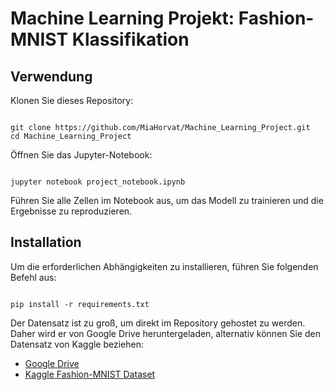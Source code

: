 <!DOCTYPE html>
<html lang="de">
<head>
    <meta charset="UTF-8">
    <meta name="viewport" content="width=device-width, initial-scale=1.0">
    <title>Machine Learning Projekt: Fashion-MNIST Klassifikation</title>
</head>
<body>

<h1>Machine Learning Projekt: Fashion-MNIST Klassifikation</h1>

<h2>Verwendung</h2>
<p>Klonen Sie dieses Repository:</p>
<pre><code>
git clone https://github.com/MiaHorvat/Machine_Learning_Project.git
cd Machine_Learning_Project
</code></pre>

<p>Öffnen Sie das Jupyter-Notebook:</p>
<pre><code>
jupyter notebook project_notebook.ipynb
</code></pre>
<p>Führen Sie alle Zellen im Notebook aus, um das Modell zu trainieren und die Ergebnisse zu reproduzieren.</p>

<h2>Installation</h2>
<p>Um die erforderlichen Abhängigkeiten zu installieren, führen Sie folgenden Befehl aus:</p>
<pre><code>
pip install -r requirements.txt
</code></pre>

<p>Der Datensatz ist zu groß, um direkt im Repository gehostet zu werden. Daher wird er von Google Drive heruntergeladen, alternativ können Sie den Datensatz von Kaggle beziehen:</p>
<ul>
    <li><a href="https://drive.google.com/drive/folders/1nP1vDsft2L4g">Google Drive</a></li>
    <li><a href="https://www.kaggle.com/zalando-research/fashionmnist">Kaggle Fashion-MNIST Dataset</a></li>
</ul>

</body>
</html>
